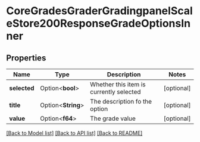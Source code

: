 # CoreGradesGraderGradingpanelScaleStore200ResponseGradeOptionsInner

## Properties

Name | Type | Description | Notes
------------ | ------------- | ------------- | -------------
**selected** | Option<**bool**> | Whether this item is currently selected | [optional]
**title** | Option<**String**> | The description fo the option | [optional]
**value** | Option<**f64**> | The grade value | [optional]

[[Back to Model list]](../README.md#documentation-for-models) [[Back to API list]](../README.md#documentation-for-api-endpoints) [[Back to README]](../README.md)


